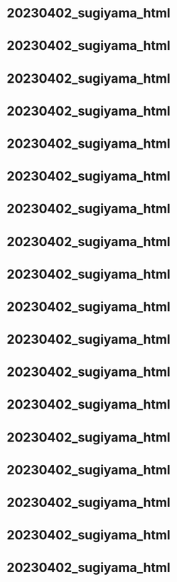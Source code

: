 # 20230402_sugiyama_html
# 20230402_sugiyama_html
# 20230402_sugiyama_html
# 20230402_sugiyama_html
# 20230402_sugiyama_html
# 20230402_sugiyama_html
# 20230402_sugiyama_html
# 20230402_sugiyama_html
# 20230402_sugiyama_html
# 20230402_sugiyama_html
# 20230402_sugiyama_html
# 20230402_sugiyama_html
# 20230402_sugiyama_html
# 20230402_sugiyama_html
# 20230402_sugiyama_html
# 20230402_sugiyama_html
# 20230402_sugiyama_html
# 20230402_sugiyama_html
